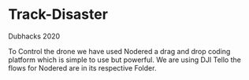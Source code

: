 # Track-Disaster
Dubhacks 2020

To Control the drone we have used Nodered a drag and drop coding platform which is simple to use but powerful.
We are using DJI Tello the flows for Nodered are in its respective Folder.

